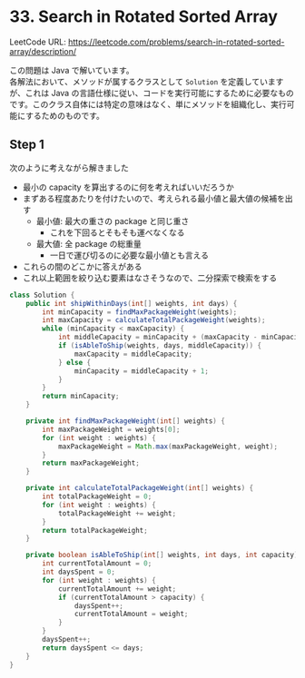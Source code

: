 # 33. Search in Rotated Sorted Array

LeetCode URL: https://leetcode.com/problems/search-in-rotated-sorted-array/description/

この問題は Java で解いています。  
各解法において、メソッドが属するクラスとして `Solution` を定義していますが、これは Java の言語仕様に従い、コードを実行可能にするために必要なものです。このクラス自体には特定の意味はなく、単にメソッドを組織化し、実行可能にするためのものです。

## Step 1

次のように考えながら解きました

- 最小の capacity を算出するのに何を考えればいいだろうか
- まずある程度あたりを付けたいので、考えられる最小値と最大値の候補を出す
    - 最小値: 最大の重さの package と同じ重さ
        - これを下回るとそもそも運べなくなる
    - 最大値: 全 package の総重量
        - 一日で運び切るのに必要な最小値とも言える
- これらの間のどこかに答えがある
- これ以上範囲を絞り込む要素はなさそうなので、二分探索で検索をする

```java
class Solution {
    public int shipWithinDays(int[] weights, int days) {
        int minCapacity = findMaxPackageWeight(weights);
        int maxCapacity = calculateTotalPackageWeight(weights);
        while (minCapacity < maxCapacity) {
            int middleCapacity = minCapacity + (maxCapacity - minCapacity) / 2;
            if (isAbleToShip(weights, days, middleCapacity)) {
                maxCapacity = middleCapacity;
            } else {
                minCapacity = middleCapacity + 1;
            }
        }
        return minCapacity;
    }

    private int findMaxPackageWeight(int[] weights) {
        int maxPackageWeight = weights[0];
        for (int weight : weights) {
            maxPackageWeight = Math.max(maxPackageWeight, weight);
        }
        return maxPackageWeight;
    }

    private int calculateTotalPackageWeight(int[] weights) {
        int totalPackageWeight = 0;
        for (int weight : weights) {
            totalPackageWeight += weight;
        }
        return totalPackageWeight;
    }

    private boolean isAbleToShip(int[] weights, int days, int capacity) {
        int currentTotalAmount = 0;
        int daysSpent = 0;
        for (int weight : weights) {
            currentTotalAmount += weight;
            if (currentTotalAmount > capacity) {
                daysSpent++;
                currentTotalAmount = weight;
            }
        }
        daysSpent++;
        return daysSpent <= days;
    }
}
```
